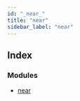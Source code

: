 ```yaml
---
id: "_near_"
title: "near"
sidebar_label: "near"
---
```


## Index

### Modules

* [near](_near_.near.md)
